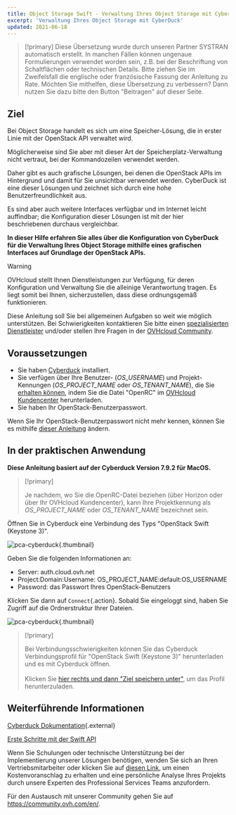 ```yaml
---
title: Object Storage Swift - Verwaltung Ihres Object Storage mit CyberDuck
excerpt: 'Verwaltung Ihres Object Storage mit CyberDuck'
updated: 2021-06-18
---
```


> [!primary]
> Diese Übersetzung wurde durch unseren Partner SYSTRAN automatisch erstellt. In manchen Fällen können ungenaue Formulierungen verwendet worden sein, z.B. bei der Beschriftung von Schaltflächen oder technischen Details. Bitte ziehen Sie im Zweifelsfall die englische oder französische Fassung der Anleitung zu Rate. Möchten Sie mithelfen, diese Übersetzung zu verbessern? Dann nutzen Sie dazu bitte den Button "Beitragen" auf dieser Seite.
>

## Ziel

Bei Object Storage handelt es sich um eine Speicher-Lösung, die in erster Linie mit der OpenStack API verwaltet wird.

Möglicherweise sind Sie aber mit dieser Art der Speicherplatz-Verwaltung nicht vertraut, bei der Kommandozeilen verwendet werden.

Daher gibt es auch grafische Lösungen, bei denen die OpenStack APIs im Hintergrund und damit für Sie unsichtbar verwendet werden.
CyberDuck ist eine dieser Lösungen und zeichnet sich durch eine hohe Benutzerfreundlichkeit aus.

Es sind aber auch weitere Interfaces verfügbar und im Internet leicht auffindbar; die Konfiguration dieser Lösungen ist mit der hier beschriebenen durchaus vergleichbar.

**In dieser Hilfe erfahren Sie alles über die Konfiguration von CyberDuck für die Verwaltung Ihres Object Storage mithilfe eines grafischen Interfaces auf Grundlage der OpenStack APIs.**

> [!warning]
> OVHcloud stellt Ihnen Dienstleistungen zur Verfügung, für deren Konfiguration und Verwaltung Sie die alleinige Verantwortung tragen. Es liegt somit bei Ihnen, sicherzustellen, dass diese ordnungsgemäß funktionieren.
>
> Diese Anleitung soll Sie bei allgemeinen Aufgaben so weit wie möglich unterstützen. Bei Schwierigkeiten kontaktieren Sie bitte einen [spezialisierten Dienstleister](https://partner.ovhcloud.com/de/directory/) und/oder stellen Ihre Fragen in der [OVHcloud Community](https://community.ovh.com/en/).
>

## Voraussetzungen

- Sie haben [Cyberduck](https://cyberduck.io/) installiert.
- Sie verfügen über Ihre Benutzer- (*OS_USERNAME*) und Projekt-Kennungen (*OS_PROJECT_NAME* oder *OS_TENANT_NAME*), die Sie [erhalten können](loading_openstack_environment_variables#schritt-nr-1-die-variablen-wieder-erhalten.), indem Sie die Datei "OpenRC" im [OVHcloud Kundencenter](https://www.ovh.com/auth/?action=gotomanager&from=https://www.ovh.de/&ovhSubsidiary=de) herunterladen.
- Sie haben Ihr OpenStack-Benutzerpasswort.

Wenn Sie Ihr OpenStack-Benutzerpasswort nicht mehr kennen, können Sie es mithilfe [dieser Anleitung](change_openstack_user_password_in_horizon1.) ändern.

## In der praktischen Anwendung

**Diese Anleitung basiert auf der Cyberduck Version 7.9.2 für MacOS.**

> [!primary]
>
> Je nachdem, wo Sie die OpenRC-Datei beziehen (über Horizon oder über Ihr OVHcloud Kundencenter), kann Ihre Projektkennung als *OS_PROJECT_NAME* oder *OS_TENANT_NAME* bezeichnet sein.
>

Öffnen Sie in Cyberduck eine Verbindung des Typs "OpenStack Swift (Keystone 3)".

![pca-cyberduck](pcs_manage_object_storage_with_cyberduck_images_login.png){.thumbnail}

Geben Sie die folgenden Informationen an:

- Server: auth.cloud.ovh.net
- Project:Domain:Username: OS_PROJECT_NAME:default:OS_USERNAME
- Password: das Passwort Ihres OpenStack-Benutzers

Klicken Sie dann auf `Connect`{.action}. Sobald Sie eingeloggt sind, haben Sie Zugriff auf die Ordnerstruktur Ihrer Dateien.

![pca-cyberduck](images_successful-login.png){.thumbnail}

> [!primary]
>
> Bei Verbindungsschwierigkeiten können Sie das Cyberduck Verbindungsprofil für "OpenStack Swift (Keystone 3)" herunterladen und es mit Cyberduck öffnen.
> <br><br>Klicken Sie <a href="https://trac.cyberduck.io/browser/shelves/02.2020/profiles/default/Openstack%20Swift%20(Keystone%203).cyberduckprofile?rev=48724&order=name" download>hier rechts und dann "Ziel speichern unter"</a>, um das Profil herunterzuladen.
>

## Weiterführende Informationen

[Cyberduck Dokumentation](https://trac.cyberduck.io/wiki/help/en){.external}

[Erste Schritte mit der Swift API](pcs_getting_started_with_the_swift_api1.)

Wenn Sie Schulungen oder technische Unterstützung bei der Implementierung unserer Lösungen benötigen, wenden Sie sich an Ihren Vertriebsmitarbeiter oder klicken Sie auf [diesen Link](https://www.ovhcloud.com/de/professional-services/), um einen Kostenvoranschlag zu erhalten und eine persönliche Analyse Ihres Projekts durch unsere Experten des Professional Services Teams anzufordern.

Für den Austausch mit unserer Community gehen Sie auf <https://community.ovh.com/en/>.
